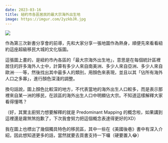 ```yaml
---
date: 2023-03-16
title: 紐約市各區居民的最大宗海外出生地
image: https://imgur.com/2yzkbJR.jpg
---
```

![](https://imgur.com/2yzkbJR.jpg)

作為第三次新書分享會的前導，先和大家分享一張地圖作為熱身，順便先來看看紐約這座超級移民大城的文化版圖。

這張圖上畫的，是紐約市內各區的「最大宗海外出生地」，意思是在每個統計區裡居住的許多海外人士中，計算有多少人來自南美洲、多少人來自亞洲、多少人來自歐洲⋯⋯等，然後找出其中最多人的類別，用顏色來表現，並且以其「佔所有海外人口之多寡」，進行顏色深淺的調整。

換句話說，圖上顏色比較深的地方，不代表當地的海外出生人口較多，而是表示那裡來自某一洲的移民，在該區的海外出生人口中明顯佔大宗。不知道這樣解釋大家看得懂嗎？

（好，其實主廚努力想要解釋的就是 Predominant Mapping 的概念啦，如果講到這裡還是霧煞煞抱歉了，下次我會努力把這個概念表達得更好的XD）

我在圖上也標出了幾個獨具特色的移民區，其中一些在《美國後巷》書中有深入介紹，因此想知道更多的話，當然就要去買書支持一下囉（硬要置入😂）